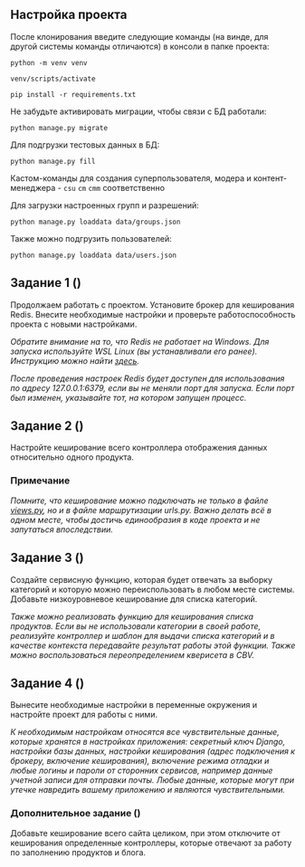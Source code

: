 ## Настройка проекта
После клонирования введите следующие команды (на винде, для другой системы команды отличаются) в консоли в папке проекта:

`python -m venv venv`

`venv/scripts/activate`

`pip install -r requirements.txt`

Не забудьте активировать миграции, чтобы связи с БД работали:

`python manage.py migrate`

Для подгрузки тестовых данных в БД:

`python manage.py fill`

Кастом-команды для создания суперпользователя, модера и контент-менеджера - `csu` `cm` `cmm` соответственно

Для загрузки настроенных групп и разрешений:

`python manage.py loaddata data/groups.json`

Также можно подгрузить пользователей:

`python manage.py loaddata data/users.json`


## Задание 1 ()

Продолжаем работать с проектом. Установите брокер для кеширования Redis. Внесите необходимые настройки и проверьте работоспособность проекта с новыми настройками.

_Обратите внимание на то, что Redis не работает на Windows. Для запуска используйте WSL Linux (вы устанавливали его ранее). Инструкцию можно найти [здесь](https://redis.io/docs/install/install-redis/install-redis-on-windows/)._

_После проведения настроек Redis будет доступен для использования по адресу 127.0.0.1:6379, если вы не меняли порт для запуска. Если порт был изменен, указывайте тот, на котором запущен процесс._

## Задание 2 ()

Настройте кеширование всего контроллера отображения данных относительно одного продукта.

### Примечание

_Помните, что кеширование можно подключать не только в файле [views.py](http://views.py/), но и в файле маршрутизации urls.py. Важно делать всё в одном месте, чтобы достичь единообразия в коде проекта и не запутаться впоследствии._

## Задание 3 ()

Создайте сервисную функцию, которая будет отвечать за выборку категорий и которую можно переиспользовать в любом месте системы. Добавьте низкоуровневое кеширование для списка категорий.

_Также можно реализовать функцию для кеширования списка продуктов. Если вы не использовали категории в своей работе, реализуйте контроллер и шаблон для выдачи списка категорий и в качестве контекста передавайте результат работы этой функции. Также можно воспользоваться переопределением кверисета в CBV._

## Задание 4 ()

Вынесите необходимые настройки в переменные окружения и настройте проект для работы с ними.

_К необходимым настройкам относятся все чувствительные данные, которые хранятся в настройках приложения: секретный ключ Django, настройки базы данных, настройки кеширования (адрес подключения к брокеру, включение кеширования), включение режима отладки и любые логины и пароли от сторонних сервисов, например данные учетной записи для отправки почты. Любые данные, которые могут при утечке навредить вашему приложению и являются чувствительными._




### Дополнительное задание ()

Добавьте кеширование всего сайта целиком, при этом отключите от кеширования определенные контроллеры, которые отвечают за работу по заполнению продуктов и блога.










